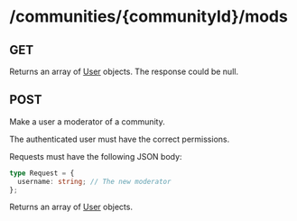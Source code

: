 # /communities/{communityId}/mods

## GET

Returns an array of [User](/types#user) objects. The response could be null.

## POST

Make a user a moderator of a community.

The authenticated user must have the correct permissions.

Requests must have the following JSON body:

```ts
type Request = {
  username: string; // The new moderator
};
```

Returns an array of [User](/types#user) objects.
